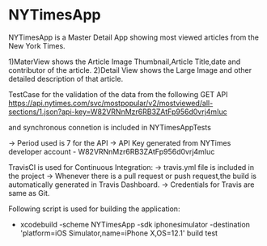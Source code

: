 # NYTimesApp
NYTimesApp is a Master Detail App showing most viewed articles from the New York Times.

1)MaterView shows the Article Image Thumbnail,Article Title,date and contributor of the article.
2)Detail View shows the Large Image and other detailed description of that article.


TestCase for the validation of the data from the following GET API
https://api.nytimes.com/svc/mostpopular/v2/mostviewed/all-sections/1.json?api-key=W82VRNnMzr6RB3ZAtFp956d0vrj4mIuc

and synchronous connetion is included in NYTimesAppTests

-> Period used is 7 for the API
-> API Key generated from NYTimes developer account - W82VRNnMzr6RB3ZAtFp956d0vrj4mIuc


TravisCI is used for Continuous Integration:
-> travis.yml file is included in the project
-> Whenever there is a pull request or push request,the build is automatically generated in Travis Dashboard.
-> Credentials for Travis are same as Git.

Following script is used for building the application:

- xcodebuild -scheme NYTimesApp -sdk iphonesimulator -destination 'platform=iOS Simulator,name=iPhone X,OS=12.1' build test











